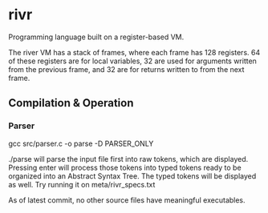# rivr

Programming language built on a register-based VM.

The river VM has a stack of frames, where each frame has 128 registers.
64 of these registers are for local variables, 32 are used for arguments written from the previous frame, and 32 are for returns written to from the next frame.

## Compilation & Operation
### Parser
gcc src/parser.c -o parse -D PARSER_ONLY

./parse <input-file> will parse the input file first into raw tokens, which are displayed. Pressing enter will process those tokens into typed tokens ready to be organized into an Abstract Syntax Tree. The typed tokens will be displayed as well. Try running it on meta/rivr_specs.txt

As of latest commit, no other source files have meaningful executables.

